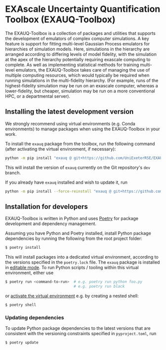 # EXAscale Uncertainty Quantification Toolbox (EXAUQ-Toolbox)

The EXAUQ-Toolbox is a collection of packages and utilities that supports the development of
emulators of complex computer simulations. A key feature is support for fitting
multi-level Gaussian Process emulators for hierarchies of simulation models. Here, simulations in the
hierarchy are arranged according to differing levels of model fidelity, with the
simulation at the apex of the hierarchy potentially requiring exascale
computing to complete. As well as implementing statistical methods for training multi-level
emulators, the EXAUQ-Toolbox takes care of managing the use of multiple computing
resources, which would typically be required when running simulations in the
multi-fidelity hierarchy. (For example, runs of the highest-fidelity simulation may
be run on an exascale computer, whereas a lower-fidelity, but cheaper, simulation may be
run on a more conventional HPC, or a departmental server).


## Installing the latest development version

We strongly recommend using virtual environments (e.g. Conda environments) to
manage packages when using the EXAUQ-Toolbox in your work.

To install the `exauq` package from the toolbox, run the following command (after
activating the virtual environment, if necessary):

``` bash
python -m pip install "exauq @ git+https://github.com/UniExeterRSE/EXAUQ-Toolbox.git@dev"
```
This will install the version of `exauq` currently on the Git repository's `dev` branch.

If you already have `exauq` installed and wish to update it, run

``` bash
python -m pip install --force-reinstall "exauq @ git+https://github.com/UniExeterRSE/EXAUQ-Toolbox.git@dev"
```

## Installation for developers

EXAUQ-Toolbox is written in Python and uses [Poetry](https://python-poetry.org/)
for package development and dependency management.

Assuming you have Python and Poetry installed, install Python package
dependencies by running the following from the root project folder:

```bash
$ poetry install
```

This will install packages into a dedicated virtual environment, according
to the versions specified in the `poetry.lock` file. The `exauq`
package is installed in [editable mode](https://pip.pypa.io/en/stable/topics/local-project-installs/#editable-installs).
To run Python scripts / tooling within this virtual environment, either use 

```bash
$ poetry run <command-to-run>  # e.g. poetry run python foo.py
                               # e.g. poetry run black
```

or [activate the virtual environment](https://python-poetry.org/docs/basic-usage/#activating-the-virtual-environment)
e.g. by creating a nested shell:

```bash
$ poetry shell
```

### Updating dependencies

To update Python package dependencies to the latest versions that are consistent
with the versioning constraints specified in `pyproject.toml`, run

```bash
$ poetry update
```

